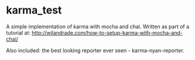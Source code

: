 karma_test
==========

A simple implementation of karma with mocha and chai. Written as part of a tutorial at:
http://wilandrade.com/how-to-setup-karma-with-mocha-and-chai/

Also included: the best looking reporter ever seen - karma-nyan-reporter.


